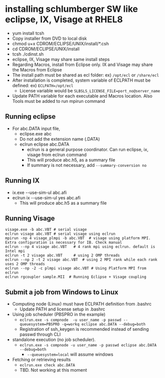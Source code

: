 # installing schlumberger SW like eclipse, IX, Visage at RHEL8
- yum install tcsh
- Copy installer from DVD to local disk
- chmod u+x CDROM/ECLIPSE/UNIX/install/*.csh
- cd CDROM/ECLIPSE/UNIX/install
- tcsh ./cdinst.sh
- eclipse, IX, Visage may share same install steps
- Regarding Macros, install from Eclipse only. IX and Visage may share the Macros from Eclipse
- The install path must be shared as ecl folder: ex) `/opt/ecl` or `/share/ecl`
- After installation is completed, system variable of ECLPATH must be defined: ex) `ECLPATH=/opt/ecl`
  - License variable would be `SLBSLS_LICENSE_FILE=port_no@server_name`
- Update PATH variable for each executable and Macros location. Also Tools must be added to run mpirun command

## Running eclipse
- For abc.DATA input file,
  - eclipse.exe abc
  - Do not add the extension name (.DATA)
  - eclrun eclipse abc.DATA
    - eclrun is a general purpose coordinator. Can run eclipse, ix, visage from eclrun command
    - This will produce abc.h5, as a summary file
    - If summary is not necessary, add `--summary-conversion no`
    
## Running IX
- ix.exe --use-sim-ul abc.afi
- eclrun ix --use-sim-ul yes abc.afi
  - This will produce abc.h5 as a summary file

## Running Visage
```
visage.exe -b abc.VBT # serial visage
eclrun visage abc.VBT # serial visage using eclrun
mpirun -np 4 visage_plmpi -b abc.VBT  # visage using platform MPI. Extra configuration is necessary for IB. Check manual
eclrun --np 4 visage abc.VBT   # 4 rank mpi using eclrun. default is Intel mpi
eclrun -t 2 visage abc.VBT     # using 2 OMP threads
eclrun --np 2 -t 2 visage abc.VBT  # using 2 MPI rank while each rank uses 2 OMP threads
eclrun --np -2 -c plmpi visage abc.VBT # Using Platform MPI from eclrun
eclrun rgcoupler sample.MII  # Running Eclipse + Visage coupling
```

## Submit a job from Windows to Linux
- Computing node (Linux) must have ECLPATH definition from .bashrc  
  - Update PATH and license setup in .bashrc
- Using job scheduler (PBSPRO in the example)
  - `eclrun.exe -s compnode  -u user_name -p passwd --queuesystem=PBSPRO -q=workq eclipse abc.DATA --debug=both`
  - Registration of ssh_keygen is recommended instead of sending passwd through CLI
- standalone execution (no job scheduler). 
  - `eclrun.exe -s compnode -u user_name -p passwd eclipse abc.DATA --debug=both`
    - `--queuesystem=local` will assume windows
- Fetching or retrieving results 
  - `eclrun.exe check abc.DATA`
  - TBD. Not working at this moment
